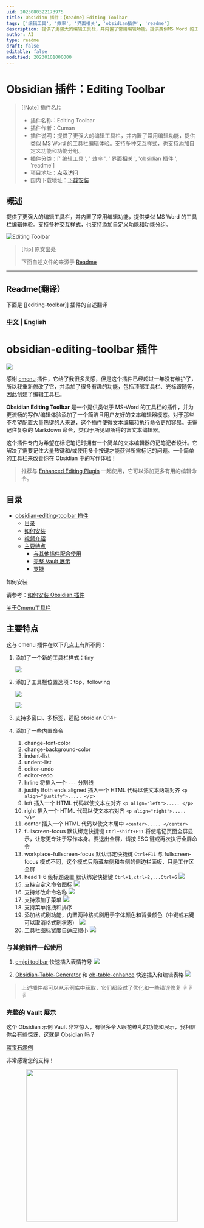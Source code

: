 ```yaml
---
uid: 2023080322173975
title: Obsidian 插件：【Readme】Editing Toolbar
tags: ['编辑工具', '效率', '界面相关', 'obsidian插件', 'readme']
description: 提供了更强大的编辑工具栏，并内置了常用编辑功能，提供类似MS Word 的工具栏编辑体验。支持多种交互样式，也支持添加自定义功能和功能分组。
author: AI
type: readme
draft: false
editable: false
modified: 20230101000000
---
```


# Obsidian 插件：Editing Toolbar

> [!Note] 插件名片
> - 插件名称：Editing Toolbar
> - 插件作者：Cuman
> - 插件说明：提供了更强大的编辑工具栏，并内置了常用编辑功能，提供类似 MS Word 的工具栏编辑体验。支持多种交互样式，也支持添加自定义功能和功能分组。
> - 插件分类：[' 编辑工具 ', ' 效率 ', ' 界面相关 ', 'obsidian 插件 ', 'readme']
> - 项目地址：[点我访问](https://github.com/cumany/obsidian-editing-toolbar)
> - 国内下载地址：[下载安装](https://pkmer.cn/products/plugin/pluginMarket/?editing-toolbar)

## 概述

提供了更强大的编辑工具栏，并内置了常用编辑功能，提供类似 MS Word 的工具栏编辑体验。支持多种交互样式，也支持添加自定义功能和功能分组。

![Editing Toolbar](https://cdn.pkmer.cn/covers/editing-toolbar.png!pkmer)

> [!tip] 原文出处
>
>下面自述文件的来源于 [Readme](https://ghproxy.net/https://raw.githubusercontent.com/PKM-er/obsidian-editing-toolbar/master/README.md)
>

---

## Readme(翻译）

下面是 [[editing-toolbar]] 插件的自述翻译

### [中文](./README-zh_cn.md) | English

# obsidian-editing-toolbar 插件

![](editing-toolbar-demo.gif)

感谢 [cmenu](https://github.com/chetachiezikeuzor/cMenu-Plugin) 插件，它给了我很多灵感，但是这个插件已经超过一年没有维护了，所以我重新修改了它，并添加了很多有趣的功能，包括顶部工具栏、光标跟随等，因此创建了编辑工具栏。

**Obsidian Editing Toolbar** 是一个提供类似于 MS-Word 的工具栏的插件，并为更流畅的写作/编辑体验添加了一个简洁且用户友好的文本编辑器模态。对于那些不希望配置大量热键的人来说，这个插件使得文本编辑和执行命令更加容易。无需记住复杂的 Markdown 命令，类似于所见即所得的富文本编辑器。

这个插件专门为希望在标记笔记时拥有一个简单的文本编辑器的记笔记者设计。它解决了需要记住大量热键和/或使用多个按键才能获得所需标记的问题。一个简单的工具栏来改善你在 Obsidian 中的写作体验！

> 推荐与 [Enhanced Editing Plugin](https://github.com/obsidian-canzi/Enhanced-editing) 一起使用，它可以添加更多有用的编辑命令。

## 目录

- [obsidian-editing-toolbar 插件](#obsidian-editing-toolbar-plugin)
  - [目录](#toc)
  - [如何安装](#how-to-install)
  - [视频介绍](#video-introduction)
  - [主要特点](#key-features)
    - [与其他插件配合使用](#work-with-other-plugins)
    - [完整 Vault 展示](#full-vault-showcase)
    - [支持](#support)

如何安装

请参考：[如何安装 Obsidian 插件](https://forum.obsidian.md/t/plugins-mini-faq/7737)

[关于Cmenu工具栏](https://www.bilibili.com/video/BV1mY4y1T7g2/)

## 主要特点

这与 cmenu 插件在以下几点上有所不同：

1. 添加了一个新的工具栏样式：tiny

   ![](https://ghproxy.com/https://raw.githubusercontent.com/cumany/cumany/main//pic/202209071131715.png)

2. 添加了工具栏位置选项：top、following

   ![](https://ghproxy.com/https://raw.githubusercontent.com/cumany/cumany/main//pic/202209071133753.png)

   ![](https://ghproxy.com/https://raw.githubusercontent.com/cumany/cumany/main//pic/202209071751006.gif)

3. 支持多窗口、多标签，适配 obsidian 0.14+
4. 添加了一些内置命令
   1. change-font-color
   2. change-background-color
   3. indent-list
   4. undent-list
   5. editor-undo
   6. editor-redo
   7. hrline
      将插入一个 `---` 分割线
   8. justify Both ends aligned
      插入一个 HTML 代码以使文本两端对齐 `<p align="justify">..... </p>`
   9. left
      插入一个 HTML 代码以使文本左对齐 `<p align="left">..... </p>`
   10. right
       插入一个 HTML 代码以使文本右对齐 `<p align="right">..... </p>`
   11. center
       插入一个 HTML 代码以使文本居中 `<center>..... </center>`
   12. fullscreen-focus
       默认绑定快捷键 `Ctrl+shift+F11`
       将使笔记页面全屏显示，让您更专注于写作本身。要退出全屏，请按 ESC 键或再次执行全屏命令
   13. workplace-fullscreen-focus
       默认绑定快捷键 `Ctrl+F11`
       与 fullscreen-focus 模式不同，这个模式只隐藏左侧和右侧的侧边栏面板，只是工作区全屏
   14. head 1-6 级标题设置
       默认绑定快捷键 `Ctrl+1,ctrl+2,...Ctrl+6`
       ![](https://ghproxy.com/https://raw.githubusercontent.com/cumany/cumany/main//pic/202209071707695.png)
   15. 支持自定义命令图标
       ![](https://ghproxy.com/https://raw.githubusercontent.com/cumany/cumany/main//pic/202209071717111.gif)
   16. 支持修改命令名称
       ![](https://ghproxy.com/https://raw.githubusercontent.com/cumany/cumany/main//pic/202209071720159.gif)
   17. 支持添加子菜单
       ![](https://ghproxy.com/https://raw.githubusercontent.com/cumany/cumany/main//pic/202209071722207.gif)
   18. 支持菜单拖拽和排序
   19. 添加格式刷功能，内置两种格式刷用于字体颜色和背景颜色（中键或右键可以取消格式刷状态）
       ![](https://ghproxy.com/https://raw.githubusercontent.com/cumany/cumany/main//pic/202209071731151.gif)
   20. 工具栏图标宽度自适应缩小
       ![](https://ghproxy.com/https://raw.githubusercontent.com/cumany/cumany/main/pic/202209072157728.gif)

### 与其他插件一起使用

1. [emjoi toolbar](obsidian://show-plugin?id=obsidian-emoji-toolbar) 快速插入表情符号
   ![](https://ghproxy.com/https://raw.githubusercontent.com/cumany/cumany/main/pic/202209092001600.gif)


2. [Obsidian-Table-Generator](https://github.com/Quorafind/Obsidian-Table-Generator/) 和 [ob-table-enhance](https://github.com/Stardusten/ob-table-enhancer) 快速插入和编辑表格
   ![](https://ghproxy.com/https://raw.githubusercontent.com/cumany/cumany/main/pic/202209092008571.gif)

> 上述插件都可以从示例库中获取，它们都经过了优化和一些错误修复
☟☟☟

### 完整的 Vault 展示

这个 Obsidian 示例 Vault 非常惊人，有很多令人眼花缭乱的功能和展示，我相信你会有些惊讶，这就是 Obsidian 吗？

[蓝宝石示例](https://github.com/cumany/Blue-topaz-examples)

非常感谢您的支持！

<div align="center">
<img src="https://ghproxy.com/https://raw.githubusercontent.com/cumany/cumany/main/pic/202209192228895.png" width="400px">
</div>


<div align="center">
</div>



